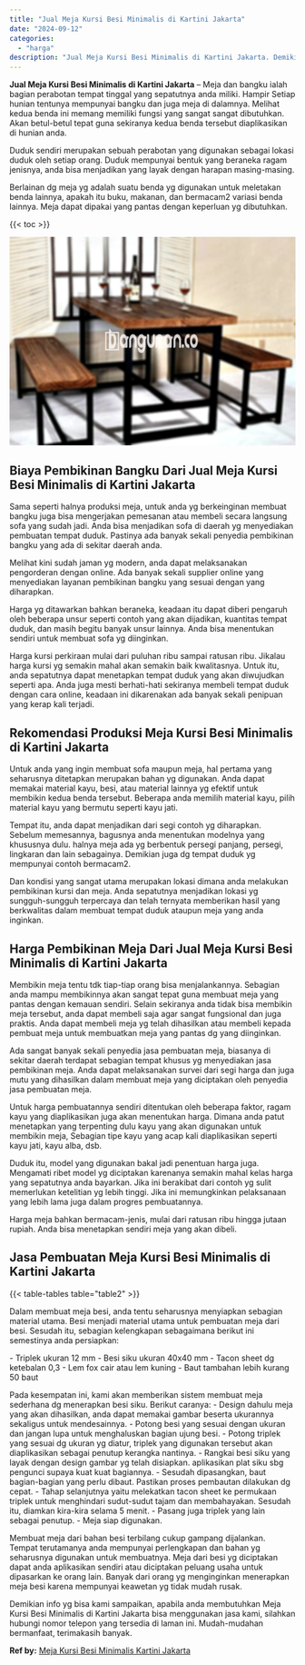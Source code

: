 ```yaml
---
title: "Jual Meja Kursi Besi Minimalis di Kartini Jakarta"
date: "2024-09-12"
categories: 
  - "harga"
description: "Jual Meja Kursi Besi Minimalis di Kartini Jakarta. Demikian info yg bisa kami sampaikan, apabila anda membutuhkan Meja Kursi Besi Minimalis di Kartini Jakart..."
---
```


**Jual Meja Kursi Besi Minimalis di Kartini Jakarta** – Meja dan bangku ialah bagian perabotan tempat tinggal yang sepatutnya anda miliki. Hampir Setiap hunian tentunya mempunyai bangku dan juga meja di dalamnya. Melihat kedua benda ini memang memiliki fungsi yang sangat sangat dibutuhkan. Akan betul-betul tepat guna sekiranya kedua benda tersebut diaplikasikan di hunian anda.

Duduk sendiri merupakan sebuah perabotan yang digunakan sebagai lokasi duduk oleh setiap orang. Duduk mempunyai bentuk yang beraneka ragam jenisnya, anda bisa menjadikan yang layak dengan harapan masing-masing.

Berlainan dg meja yg adalah suatu benda yg digunakan untuk meletakan benda lainnya, apakah itu buku, makanan, dan bermacam2 variasi benda lainnya. Meja dapat dipakai yang pantas dengan keperluan yg dibutuhkan.

{{< toc >}}

![Jual Meja Kursi Besi Minimalis di Kartini Jakarta](/images/jual-meja-besi-murah01.png)

## Biaya Pembikinan Bangku Dari Jual Meja Kursi Besi Minimalis di Kartini Jakarta

Sama seperti halnya produksi meja, untuk anda yg berkeinginan membuat bangku juga bisa mengerjakan pemesanan atau membeli secara langsung sofa yang sudah jadi. Anda bisa menjadikan sofa di daerah yg menyediakan pembuatan tempat duduk. Pastinya ada banyak sekali penyedia pembikinan bangku yang ada di sekitar daerah anda.

Melihat kini sudah jaman yg modern, anda dapat melaksanakan pengorderan dengan online. Ada banyak sekali supplier online yang menyediakan layanan pembikinan bangku yang sesuai dengan yang diharapkan.

Harga yg ditawarkan bahkan beraneka, keadaan itu dapat diberi pengaruh oleh beberapa unsur seperti contoh yang akan dijadikan, kuantitas tempat duduk, dan masih begitu banyak unsur lainnya. Anda bisa menentukan sendiri untuk membuat sofa yg diinginkan.

Harga kursi perkiraan mulai dari puluhan ribu sampai ratusan ribu. Jikalau harga kursi yg semakin mahal akan semakin baik kwalitasnya. Untuk itu, anda sepatutnya dapat menetapkan tempat duduk yang akan diwujudkan seperti apa. Anda juga mesti berhati-hati sekiranya membeli tempat duduk dengan cara online, keadaan ini dikarenakan ada banyak sekali penipuan yang kerap kali terjadi.

## Rekomendasi Produksi Meja Kursi Besi Minimalis di Kartini Jakarta

Untuk anda yang ingin membuat sofa maupun meja, hal pertama yang seharusnya ditetapkan merupakan bahan yg digunakan. Anda dapat memakai material kayu, besi, atau material lainnya yg efektif untuk membikin kedua benda tersebut. Beberapa anda memilih material kayu, pilih material kayu yang bermutu seperti kayu jati.

Tempat itu, anda dapat menjadikan dari segi contoh yg diharapkan. Sebelum memesannya, bagusnya anda menentukan modelnya yang khususnya dulu. halnya meja ada yg berbentuk persegi panjang, persegi, lingkaran dan lain sebagainya. Demikian juga dg tempat duduk yg mempunyai contoh bermacam2.

Dan kondisi yang sangat utama merupakan lokasi dimana anda melakukan pembikinan kursi dan meja. Anda sepatutnya menjadikan lokasi yg sungguh-sungguh terpercaya dan telah ternyata memberikan hasil yang berkwalitas dalam membuat tempat duduk ataupun meja yang anda inginkan.

## Harga Pembikinan Meja Dari Jual Meja Kursi Besi Minimalis di Kartini Jakarta

Membikin meja tentu tdk tiap-tiap orang bisa menjalankannya. Sebagian anda mampu membikinnya akan sangat tepat guna membuat meja yang pantas dengan kemauan sendiri. Selain sekiranya anda tidak bisa membikin meja tersebut, anda dapat membeli saja agar sangat fungsional dan juga praktis. Anda dapat membeli meja yg telah dihasilkan atau membeli kepada pembuat meja untuk membuatkan meja yang pantas dg yang diinginkan.

Ada sangat banyak sekali penyedia jasa pembuatan meja, biasanya di sekitar daerah terdapat sebagian tempat khusus yg menyediakan jasa pembikinan meja. Anda dapat melaksanakan survei dari segi harga dan juga mutu yang dihasilkan dalam membuat meja yang diciptakan oleh penyedia jasa pembuatan meja.

Untuk harga pembuatannya sendiri ditentukan oleh beberapa faktor, ragam kayu yang diaplikasikan juga akan menentukan harga. Dimana anda patut menetapkan yang terpenting dulu kayu yang akan digunakan untuk membikin meja, Sebagian tipe kayu yang acap kali diaplikasikan seperti kayu jati, kayu alba, dsb.

Duduk itu, model yang digunakan bakal jadi penentuan harga juga. Mengamati ribet model yg diciptakan karenanya semakin mahal kelas harga yang sepatutnya anda bayarkan. Jika ini berakibat dari contoh yg sulit memerlukan ketelitian yg lebih tinggi. Jika ini memungkinkan pelaksanaan yang lebih lama juga dalam progres pembuatannya.

Harga meja bahkan bermacam-jenis, mulai dari ratusan ribu hingga jutaan rupiah. Anda bisa menetapkan sendiri meja yang akan dibeli.

## Jasa Pembuatan Meja Kursi Besi Minimalis di Kartini Jakarta

{{< table-tables table="table2" >}}

Dalam membuat meja besi, anda tentu seharusnya menyiapkan sebagian material utama. Besi menjadi material utama untuk pembuatan meja dari besi. Sesudah itu, sebagian kelengkapan sebagaimana berikut ini semestinya anda persiapkan:

\- Triplek ukuran 12 mm - Besi siku ukuran 40x40 mm - Tacon sheet dg ketebalan 0,3 - Lem fox cair atau lem kuning - Baut tambahan lebih kurang 50 baut

Pada kesempatan ini, kami akan memberikan sistem membuat meja sederhana dg menerapkan besi siku. Berikut caranya: - Design dahulu meja yang akan dihasilkan, anda dapat memakai gambar beserta ukurannya sekaligus untuk mendesainnya. - Potong besi yang sesuai dengan ukuran dan jangan lupa untuk menghaluskan bagian ujung besi. - Potong triplek yang sesuai dg ukuran yg diatur, triplek yang digunakan tersebut akan diaplikasikan sebagai penutup kerangka nantinya. - Rangkai besi siku yang layak dengan design gambar yg telah disiapkan. aplikasikan plat siku sbg pengunci supaya kuat kuat bagiannya. - Sesudah dipasangkan, baut bagian-bagian yang perlu dibaut. Pastikan proses pembautan dilakukan dg cepat. - Tahap selanjutnya yaitu melekatkan tacon sheet ke permukaan triplek untuk menghindari sudut-sudut tajam dan membahayakan. Sesudah itu, diamkan kira-kira selama 5 menit. - Pasang juga triplek yang lain sebagai penutup. - Meja siap digunakan.

Membuat meja dari bahan besi terbilang cukup gampang dijalankan. Tempat terutamanya anda mempunyai perlengkapan dan bahan yg seharusnya digunakan untuk membuatnya. Meja dari besi yg diciptakan dapat anda aplikasikan sendiri atau diciptakan peluang usaha untuk dipasarkan ke orang lain. Banyak dari orang yg menginginkan menerapkan meja besi karena mempunyai keawetan yg tidak mudah rusak.

Demikian info yg bisa kami sampaikan, apabila anda membutuhkan Meja Kursi Besi Minimalis di Kartini Jakarta bisa menggunakan jasa kami, silahkan hubungi nomor telepon yang tersedia di laman ini. Mudah-mudahan bermanfaat, terimakasih banyak.

**Ref by:** [Meja Kursi Besi Minimalis Kartini Jakarta](https://id.wikipedia.org/wiki/Meja)
